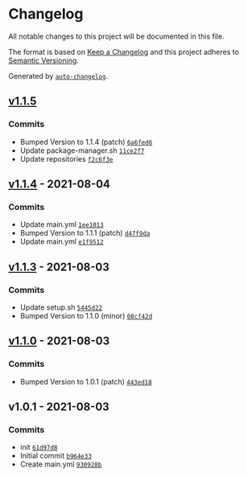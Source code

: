 # Changelog

All notable changes to this project will be documented in this file.

The format is based on [Keep a Changelog](https://keepachangelog.com/en/1.0.0/)
and this project adheres to [Semantic Versioning](https://semver.org/spec/v2.0.0.html).

Generated by [`auto-changelog`](https://github.com/CookPete/auto-changelog).

## [v1.1.5](https://github.com/robin-rpr/airflow/compare/v1.1.4...v1.1.5)

### Commits

- Bumped Version to 1.1.4 (patch) [`6a6fed6`](https://github.com/robin-rpr/airflow/commit/6a6fed6b4533410900fb4aa62a71685218cd1c01)
- Update package-manager.sh [`11ce2f7`](https://github.com/robin-rpr/airflow/commit/11ce2f7f18e9a7f62843c064117b7dbec4dc2434)
- Update repositories [`f2c6f3e`](https://github.com/robin-rpr/airflow/commit/f2c6f3eb943680e5571f11d6e53de6e168802ff7)

## [v1.1.4](https://github.com/robin-rpr/airflow/compare/v1.1.3...v1.1.4) - 2021-08-04

### Commits

- Update main.yml [`1ee1013`](https://github.com/robin-rpr/airflow/commit/1ee10133c2582560c263835c8e7ccf0d5cbd2da1)
- Bumped Version to 1.1.1 (patch) [`d47f9da`](https://github.com/robin-rpr/airflow/commit/d47f9da2d66b9e851b4db3aab1dd961227d35208)
- Update main.yml [`e1f9512`](https://github.com/robin-rpr/airflow/commit/e1f95127e41dc8667e6b3c73af29eef96cee03f6)

## [v1.1.3](https://github.com/robin-rpr/airflow/compare/v1.1.0...v1.1.3) - 2021-08-03

### Commits

- Update setup.sh [`5445d22`](https://github.com/robin-rpr/airflow/commit/5445d22ac788eeef00167bc0c8ba1df199fbea13)
- Bumped Version to 1.1.0 (minor) [`08cf42d`](https://github.com/robin-rpr/airflow/commit/08cf42da7b464d0b910b14fe1008afeb0da9a232)

## [v1.1.0](https://github.com/robin-rpr/airflow/compare/v1.0.1...v1.1.0) - 2021-08-03

### Commits

- Bumped Version to 1.0.1 (patch) [`443ed18`](https://github.com/robin-rpr/airflow/commit/443ed183ba15dd024a8c8c26dcc0f81462e6ca4b)

## v1.0.1 - 2021-08-03

### Commits

- init [`61d97d8`](https://github.com/robin-rpr/airflow/commit/61d97d8645226e0b5fc223e05bc827dfabbe8ee6)
- Initial commit [`b964e33`](https://github.com/robin-rpr/airflow/commit/b964e33bfc7a5b81bcc6b13c489ba6c1ca3d6c19)
- Create main.yml [`930928b`](https://github.com/robin-rpr/airflow/commit/930928b14f3409329cebb5310bb1edc774390b59)
